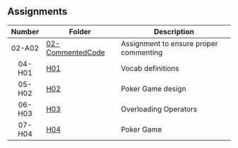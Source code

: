 
## Assignments

| Number | Folder | Description |
| :----: | ------ | ----------- |
| 02-A02|  [02-CommentedCode](https://github.com/duland94/2143-OOP-dunusinghe/blob/master/Assignments/02-CommentedCode/main.cpp)|   Assignment to ensure proper commenting | 
| 04-H01|  [H01](https://github.com/duland94/2143-OOP-dunusinghe/tree/master/Assignments/H01)|  Vocab definitions  | 
| 05-H02|  [H02](https://github.com/duland94/2143-OOP-dunusinghe/tree/master/Assignments/H02)| Poker Game design  |    
| 06-H03|  [H03](https://github.com/duland94/2143-OOP-dunusinghe/tree/master/Assignments/H03)| Overloading Operators |
| 07-H04|  [H04](https://github.com/duland94/2143-OOP-dunusinghe/tree/master/Assignments/H04)| Poker Game | 
                             
